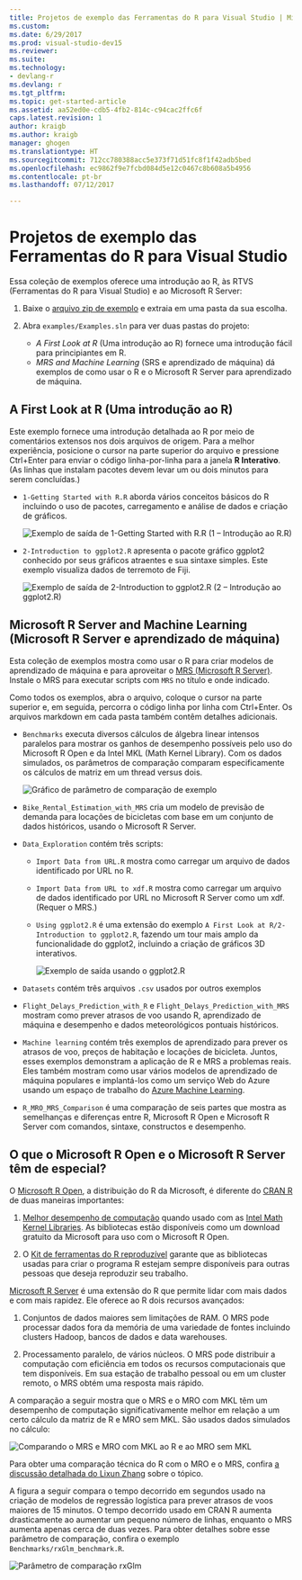 ```yaml
---
title: Projetos de exemplo das Ferramentas do R para Visual Studio | Microsoft Docs
ms.custom: 
ms.date: 6/29/2017
ms.prod: visual-studio-dev15
ms.reviewer: 
ms.suite: 
ms.technology:
- devlang-r
ms.devlang: r
ms.tgt_pltfrm: 
ms.topic: get-started-article
ms.assetid: aa52ed0e-cdb5-4fb2-814c-c94cac2ffc6f
caps.latest.revision: 1
author: kraigb
ms.author: kraigb
manager: ghogen
ms.translationtype: HT
ms.sourcegitcommit: 712cc780388acc5e373f71d51fc8f1f42adb5bed
ms.openlocfilehash: ec9862f9e7fcbd084d5e12c0467c8b608a5b4956
ms.contentlocale: pt-br
ms.lasthandoff: 07/12/2017

---
```


# <a name="r-tools-for-visual-studio-sample-projects"></a>Projetos de exemplo das Ferramentas do R para Visual Studio

Essa coleção de exemplos oferece uma introdução ao R, às RTVS (Ferramentas do R para Visual Studio) e ao Microsoft R Server:

1. Baixe o [arquivo zip de exemplo](https://github.com/Microsoft/RTVS-docs/archive/master.zip) e extraia em uma pasta da sua escolha.
1. Abra `examples/Examples.sln` para ver duas pastas do projeto:

    - *A First Look at R* (Uma introdução ao R) fornece uma introdução fácil para principiantes em R.
    - *MRS and Machine Learning* (SRS e aprendizado de máquina) dá exemplos de como usar o R e o Microsoft R Server para aprendizado de máquina.

## <a name="a-first-look-at-r"></a>A First Look at R (Uma introdução ao R)

Este exemplo fornece uma introdução detalhada ao R por meio de comentários extensos nos dois arquivos de origem. Para a melhor experiência, posicione o cursor na parte superior do arquivo e pressione Ctrl+Enter para enviar o código linha-por-linha para a janela **R Interativo**. (As linhas que instalam pacotes devem levar um ou dois minutos para serem concluídas.)

- `1-Getting Started with R.R` aborda vários conceitos básicos do R incluindo o uso de pacotes, carregamento e análise de dados e criação de gráficos.

    ![Exemplo de saída de 1-Getting Started with R.R (1 – Introdução ao R.R)](media/samples-getting-started-output.png)

- `2-Introduction to ggplot2.R` apresenta o pacote gráfico ggplot2 conhecido por seus gráficos atraentes e sua sintaxe simples. Este exemplo visualiza dados de terremoto de Fiji.

    ![Exemplo de saída de 2-Introduction to ggplot2.R (2 – Introdução ao ggplot2.R)](media/samples-ggplot-output.png)


## <a name="microsoft-r-server-and-machine-learning"></a>Microsoft R Server and Machine Learning (Microsoft R Server e aprendizado de máquina)

Esta coleção de exemplos mostra como usar o R para criar modelos de aprendizado de máquina e para aproveitar o [MRS (Microsoft R Server)](http://aka.ms/rtvs-msft-r). Instale o MRS para executar scripts com `MRS` no título e onde indicado.

Como todos os exemplos, abra o arquivo, coloque o cursor na parte superior e, em seguida, percorra o código linha por linha com Ctrl+Enter. Os arquivos markdown em cada pasta também contêm detalhes adicionais.

- `Benchmarks` executa diversos cálculos de álgebra linear intensos paralelos para mostrar os ganhos de desempenho possíveis pelo uso do Microsoft R Open e da Intel MKL (Math Kernel Library). Com os dados simulados, os parâmetros de comparação comparam especificamente os cálculos de matriz em um thread versus dois.

    ![Gráfico de parâmetro de comparação de exemplo](media/samples-mro-benchmark-plot.png)

- `Bike_Rental_Estimation_with_MRS` cria um modelo de previsão de demanda para locações de bicicletas com base em um conjunto de dados históricos, usando o Microsoft R Server. 

- `Data_Exploration` contém três scripts:  
    - `Import Data from URL.R` mostra como carregar um arquivo de dados identificado por URL no R.
    - `Import Data from URL to xdf.R` mostra como carregar um arquivo de dados identificado por URL no Microsoft R Server como um xdf. (Requer o MRS.)
    - `Using ggplot2.R` é uma extensão do exemplo `A First Look at R/2-Introduction to ggplot2.R`, fazendo um tour mais amplo da funcionalidade do ggplot2, incluindo a criação de gráficos 3D interativos.

        ![Exemplo de saída usando o ggplot2.R](media/samples-3d-interactive.png)

- `Datasets` contém três arquivos `.csv` usados por outros exemplos
- `Flight_Delays_Prediction_with_R` e `Flight_Delays_Prediction_with_MRS` mostram como prever atrasos de voo usando R, aprendizado de máquina e desempenho e dados meteorológicos pontuais históricos. 
- `Machine learning` contém três exemplos de aprendizado para prever os atrasos de voo, preços de habitação e locações de bicicleta. Juntos, esses exemplos demonstram a aplicação de R e MRS a problemas reais. Eles também mostram como usar vários modelos de aprendizado de máquina populares e implantá-los como um serviço Web do Azure usando um espaço de trabalho do [Azure Machine Learning](https://azure.microsoft.com/services/machine-learning/).

- `R_MRO_MRS_Comparison` é uma comparação de seis partes que mostra as semelhanças e diferenças entre R, Microsoft R Open e Microsoft R Server com comandos, sintaxe, constructos e desempenho.

## <a name="whats-special-about-microsoft-r-open-and-microsoft-r-server"></a>O que o Microsoft R Open e o Microsoft R Server têm de especial?

O [Microsoft R Open](http://aka.ms/rtvs-r-open), a distribuição do R da Microsoft, é diferente do [CRAN R](https://cran.r-project.org/) de duas maneiras importantes:

1. [Melhor desempenho de computação](https://mran.revolutionanalytics.com/rro/#intelmkl1) quando usado com as [Intel Math Kernel Libraries](https://software.intel.com/intel-mkl). As bibliotecas estão disponíveis como um download gratuito da Microsoft para uso com o Microsoft R Open.

1. O [Kit de ferramentas do R reproduzível](https://mran.revolutionanalytics.com/rro/#reproducibility) garante que as bibliotecas usadas para criar o programa R estejam sempre disponíveis para outras pessoas que deseja reproduzir seu trabalho.

[Microsoft R Server](http://aka.ms/rtvs-msft-r) é uma extensão do R que permite lidar com mais dados e com mais rapidez. Ele oferece ao R dois recursos avançados:

1. Conjuntos de dados maiores sem limitações de RAM. O MRS pode processar dados fora da memória de uma variedade de fontes incluindo clusters Hadoop, bancos de dados e data warehouses.

1. Processamento paralelo, de vários núcleos. O MRS pode distribuir a computação com eficiência em todos os recursos computacionais que tem disponíveis. Em sua estação de trabalho pessoal ou em um cluster remoto, o MRS obtém uma resposta mais rápido.

A comparação a seguir mostra que o MRS e o MRO com MKL têm um desempenho de computação significativamente melhor em relação a um certo cálculo da matriz de R e MRO sem MKL. São usados dados simulados no cálculo:

![Comparando o MRS e MRO com MKL ao R e ao MRO sem MKL](media/samples-speed-comparison.png)

Para obter uma comparação técnica do R com o MRO e o MRS, confira [a discussão detalhada do Lixun Zhang](http://htmlpreview.github.io/?https://github.com/lixzhang/R-MRO-MRS/blob/master/Introduction_to_MRO_and_MRS.html) sobre o tópico.

A figura a seguir compara o tempo decorrido em segundos usado na criação de modelos de regressão logística para prever atrasos de voos maiores de 15 minutos.  O tempo decorrido usado em CRAN R aumenta drasticamente ao aumentar um pequeno número de linhas, enquanto o MRS aumenta apenas cerca de duas vezes. Para obter detalhes sobre esse parâmetro de comparação, confira o exemplo `Benchmarks/rxGlm_benchmark.R`.

![Parâmetro de comparação rxGlm](media/samples-rxGLM-benchmark.png)

